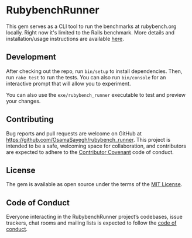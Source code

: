 # RubybenchRunner

This gem serves as a CLI tool to run the benchmarks at rubybench.org locally. Right now it's limited to the Rails benchmark. More details and installation/usage instructions are available [here](https://rubybench.org/run-locally).

## Development

After checking out the repo, run `bin/setup` to install dependencies. Then, run `rake test` to run the tests. You can also run `bin/console` for an interactive prompt that will allow you to experiment.

You can also use the `exe/rubybench_runner` executable to test and preview your changes.

## Contributing

Bug reports and pull requests are welcome on GitHub at https://github.com/OsamaSayegh/rubybench_runner. This project is intended to be a safe, welcoming space for collaboration, and contributors are expected to adhere to the [Contributor Covenant](http://contributor-covenant.org) code of conduct.

## License

The gem is available as open source under the terms of the [MIT License](https://opensource.org/licenses/MIT).

## Code of Conduct

Everyone interacting in the RubybenchRunner project’s codebases, issue trackers, chat rooms and mailing lists is expected to follow the [code of conduct](https://github.com/OsamaSayegh/rubybench_runner/blob/master/CODE_OF_CONDUCT.md).

